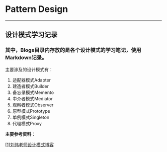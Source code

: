 # Pattern Design

-----------

## 设计模式学习记录

### 其中，Blogs目录内存放的是各个设计模式的学习笔记，使用Markdown记录。

主要涉及的设计模式有：

1. 适配器模式Adapter
1. 建造者模式Builder
1. 备忘录模式Memento
1. 中介者模式Mediator
1. 观察者模式Observer
1. 原型模式Prototype
1. 单例模式Singleton
1. 代理模式Proxy

**主要参考资料**：

[[1]刘伟老师设计模式博客](https://www.baidu.com/link?url=Gg7tnf8be_xJG6xDEtfTrNiK7yc2ZIlUcGkCkIzr40bqpqaxs6tFH8arp3HaUj_95pxQtJmefgIuhPRtl0b_4q&wd=&eqid=eab5b127000098d8000000065a64512a)
